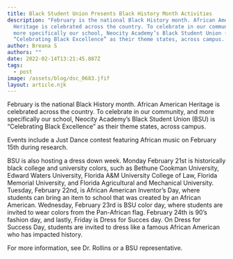```yaml
---
title: Black Student Union Presents Black History Month Activities
description: "February is the national Black History month. African American
  Heritage is celebrated across the country. To celebrate in our community, and
  more specifically our school, Neocity Academy’s Black Student Union (BSU) is
  “Celebrating Black Excellence” as their theme states, across campus.  "
author: Breana S
authors: ""
date: 2022-02-14T13:21:45.887Z
tags:
  - post
image: /assets/blog/dsc_0683.jfif
layout: article.njk
---
```


<!--StartFragment-->

February is the national Black History month. African American Heritage is celebrated across the country. To celebrate in our community, and more specifically our school, Neocity Academy’s Black Student Union (BSU) is “Celebrating Black Excellence” as their theme states, across campus.

Events include a Just Dance contest featuring African music on February 15th during research.

BSU is also hosting a dress down week. Monday February 21st is historically black college and university colors, such as Bethune Cookman University, Edward Waters University, Florida A&M University College of Law, Florida Memorial University, and Florida Agricultural and Mechanical University. Tuesday, February 22nd, is African American Inventor’s Day, where students can bring an item to school that was created by an African American. Wednesday, February 23rd is BSU color day, where students are invited to wear colors from the Pan-African flag. February 24th is 90’s fashion day, and lastly, Friday is Dress for Succes day. On Dress for Success Day, students are invited to dress like a famous African American who has impacted history.

For more information, see Dr. Rollins or a BSU representative.

<!--EndFragment-->

